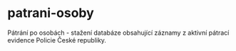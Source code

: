 # patrani-osoby
Pátrání po osobách - stažení databáze obsahující záznamy z aktivní pátrací evidence Policie České republiky.
